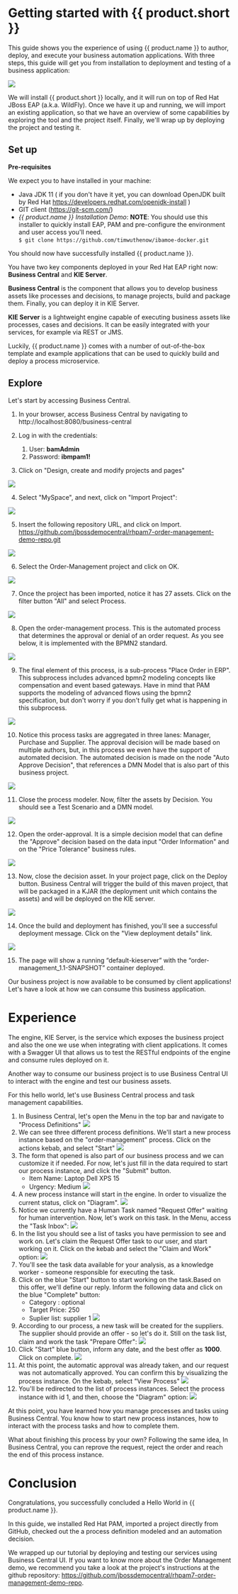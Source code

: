 # Getting started with {{ product.short }}

This guide shows you the experience of using {{ product.name }} to author, deploy, and execute your business automation applications. With three steps, this guide will get you from installation to deployment and testing of a business application:

![](../../images/business_automation/order_management/01_try/3-steps.png)

We will install {{ product.short }} locally, and it will run on top of Red Hat JBoss EAP (a.k.a. WildFly). Once we have it up and running, we will import an existing application, so that we have an overview of some capabilities by exploring the tool and the project itself. Finally, we'll wrap up by deploying the project and testing it. 

## Set up 

**Pre-requisites**

We expect you to have installed in your machine:	

* Java JDK 11 ( if you don't have it yet, you can download OpenJDK built by Red Hat https://developers.redhat.com/openjdk-install )
* GIT client (https://git-scm.com/) 
* *{{ product.name }} Installation Demo*:
  **NOTE**: You should use this installer to quickly install EAP, PAM and pre-configure the environment and user access you'll need.  
  `$ git clone https://github.com/timwuthenow/ibamoe-docker.git`

You should now have successfully installed {{ product.name }}.

You have two key components deployed in your Red Hat EAP right now: **Business Central** and **KIE Server**. 

**Business Central** is the component that allows you to develop business assets like processes and decisions, to manage projects, build and package them. Finally, you can deploy it in KIE Server. 

**KIE Server** is a lightweight engine capable of executing business assets like processes, cases and decisions. It can be easily integrated with your services, for example via REST or JMS.

Luckily, {{ product.name }} comes with a number of out-of-the-box template and example applications that can be used to quickly build and deploy a process microservice.

## Explore

Let's start by accessing Business Central.

1. In your browser, access Business Central by navigating to http://localhost:8080/business-central 
2. Log in with the credentials:
   1. User: **bamAdmin**
   2. Password: **ibmpam1!**

3. Click on "Design, create and modify projects and pages" 

![](../../images/business_automation/order_management/01_try/pam-hw-1.png)

4. Select "MySpace", and next, click on "Import Project": 

![](../../images/business_automation/order_management/01_try/pam-hw-2.png)

5. Insert the following repository URL, and click on Import.
https://github.com/jbossdemocentral/rhpam7-order-management-demo-repo.git

![](../../images/business_automation/order_management/01_try/pam-hw-3.png)

6. Select the Order-Management project and click on OK.

![](../../images/business_automation/order_management/01_try/pam-hw-4.png)

7. Once the project has been imported, notice it has 27 assets. Click on the filter button "All" and select Process.

![](../../images/business_automation/order_management/01_try/pam-hw-5.png)

8. Open the order-management process. This is the automated process that determines the approval or denial of an order request. As you see below, it is implemented with the BPMN2 standard. 

![](../../images/business_automation/order_management/01_try/pam-hw-6.png)

9. The final element of this process, is a sub-process "Place Order in ERP". This subprocess includes advanced bpmn2 modeling concepts like compensation and event based gateways. Have in mind that PAM supports the modeling of advanced flows using the bpmn2 specification, but don't worry if you don't fully get what is happening in this subprocess.

![](../../images/business_automation/order_management/01_try/pam-hw-7.png)

10. Notice this process tasks are aggregated in three lanes: Manager, Purchase and Supplier. The approval decision will be made based on multiple authors, but, in this process we even have the support of automated decision. The automated decision is made on the node "Auto Approve Decision", that references a DMN Model that is also part of this business project.

![](../../images/business_automation/order_management/01_try/pam-hw-8.png)

11. Close the process modeler. Now, filter the assets by Decision. You should see a Test Scenario and a DMN model. 

![](../../images/business_automation/order_management/01_try/pam-hw-9.png)

12. Open the order-approval. It is a simple decision model that can define the "Approve" decision based on the data input "Order Information" and on the "Price Tolerance" business rules. 

![](../../images/business_automation/order_management/01_try/pam-hw-10.png)

13. Now, close the decision asset. In your project page, click on the Deploy button. Business Central will trigger the build of this maven project, that will be packaged in a KJAR (the deployment unit which contains the assets) and will be deployed on the KIE server.

![](../../images/business_automation/order_management/01_try/pam-hw-11.png)

14. Once the build and deployment has finished, you'll see a successful deployment message. Click on the "View deployment details" link.

![](../../images/business_automation/order_management/01_try/pam-hw-12.png)

15. The page will show a running “default-kieserver” with the “order-management_1.1-SNAPSHOT” container deployed. 

Our business project is now available to be consumed by client applications! Let's have a look at how we can consume this business application.

# Experience

The engine, KIE Server, is the service which exposes the business project and also the one we use when integrating with client applications. It comes with a Swagger UI that allows us to test the RESTful endpoints of the engine and consume rules deployed on it. 

Another way to consume our business project is to use Business Central UI to interact with the engine and test our business assets. 

For this hello world, let's use Business Central process and task management capabilities.

1. In Business Central, let's open the Menu in the top bar and navigate to "Process Definitions"
    ![](../../images/business_automation/order_management/01_try/pam-hw-13.png)
2. We can see three different process definitions. We'll start a new process instance based on the "order-management" process. Click on the actions kebab, and select "Start"
    ![](../../images/business_automation/order_management/01_try/pam-hw-14.png)
3. The form that opened is also part of our business process and we can customize it if needed. For now, let's just fill in the data required to start our process instance, and click the "Submit" button.
   * Item Name: Laptop Dell XPS 15
   * Urgency: Medium
    ![](../../images/business_automation/order_management/01_try/pam-hw-15.png)
4. A new process instance will start in the engine. In order to visualize the current status, click on "Diagram". 
    ![](../../images/business_automation/order_management/01_try/pam-hw-16.png)
5. Notice we currently have a Human Task named "Request Offer" waiting for human intervention. Now, let's work on this task. In the Menu, access the "Task Inbox": 
    ![](../../images/business_automation/order_management/01_try/pam-hw-17.png)
6. In the list you should see a list of tasks you have permission to see and work on. Let's claim the Request Offer task to our user, and start working on it. Click on the kebab and select the "Claim and Work" option: 
    ![](../../images/business_automation/order_management/01_try/pam-hw-18.png)
7. You'll see the task data available for your analysis, as a knowledge worker - someone responsible for executing the task. 
8. Click on the blue "Start" button to start working on the task.Based on this offer, we'll define our reply. Inform the following data and click on the blue "Complete" button:
   * Category : optional
   * Target Price: 250
   * Suplier list: supplier 1 
    ![](../../images/business_automation/order_management/01_try/pam-hw-19.png)
9. According to our process, a new task will be created for the suppliers. The supplier should provide an offer - so let's do it. Still on the task list, claim and work the task "Prepare Offer": 
    ![](../../images/business_automation/order_management/01_try/pam-hw-20.png)
10. Click "Start" blue button, inform any date, and the best offer as **1000**. Click on complete. 
    ![](../../images/business_automation/order_management/01_try/pam-hw-21.png)
11. At this point, the automatic approval was already taken, and our request was not automatically approved. You can confirm this by visualizing the process instance. On the kebab, select "View Process"
    ![](../../images/business_automation/order_management/01_try/pam-hw-22.png)
12. You'll be redirected to the list of process instances. Select the process instance with id 1, and then, choose the "Diagram" option:
    ![](../../images/business_automation/order_management/01_try/pam-hw-23.png)

At this point, you have learned how you manage processes and tasks using Business Central. You know how to start new process instances, how to interact with the process tasks and how to complete them. 

What about finishing this process by your own? Following the same idea, In Business Central, you can reprove the request, reject the order and reach the end of this process instance.

# Conclusion

Congratulations, you successfully concluded a Hello World in {{ product.name }}. 

In this guide, we installed Red Hat PAM, imported a project directly from GitHub, checked out the a process definition modeled and an automation decision. 

We wrapped up our tutorial by deploying and testing our services using Business Central UI. If you want to know more about the Order Management demo, we recommend you take a look at the project's instructions at the github repository: https://github.com/jbossdemocentral/rhpam7-order-management-demo-repo. 

